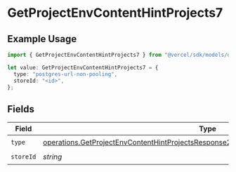 # GetProjectEnvContentHintProjects7

## Example Usage

```typescript
import { GetProjectEnvContentHintProjects7 } from "@vercel/sdk/models/operations/getprojectenv.js";

let value: GetProjectEnvContentHintProjects7 = {
  type: "postgres-url-non-pooling",
  storeId: "<id>",
};
```

## Fields

| Field                                                                                                                                                                                              | Type                                                                                                                                                                                               | Required                                                                                                                                                                                           | Description                                                                                                                                                                                        |
| -------------------------------------------------------------------------------------------------------------------------------------------------------------------------------------------------- | -------------------------------------------------------------------------------------------------------------------------------------------------------------------------------------------------- | -------------------------------------------------------------------------------------------------------------------------------------------------------------------------------------------------- | -------------------------------------------------------------------------------------------------------------------------------------------------------------------------------------------------- |
| `type`                                                                                                                                                                                             | [operations.GetProjectEnvContentHintProjectsResponse200ApplicationJSONResponseBody27Type](../../models/operations/getprojectenvcontenthintprojectsresponse200applicationjsonresponsebody27type.md) | :heavy_check_mark:                                                                                                                                                                                 | N/A                                                                                                                                                                                                |
| `storeId`                                                                                                                                                                                          | *string*                                                                                                                                                                                           | :heavy_check_mark:                                                                                                                                                                                 | N/A                                                                                                                                                                                                |